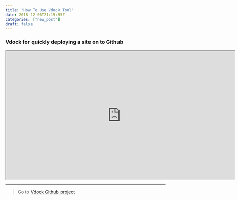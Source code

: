 ```yaml
---
title: "How To Use Vdock Tool"
date: 2018-12-06T21:19:55Z
categories: ["new_post"]
draft: false
---
```


### Vdock for quickly deploying a site on to Github

<iframe width="720" height="405"
    src="https://www.youtube.com/embed/oGPMfa2SZuc">
</iframe>

---

> Go to [Vdock Github project](urlhttps://www.youtube.com/watch?v=oGPMfa2SZuc)